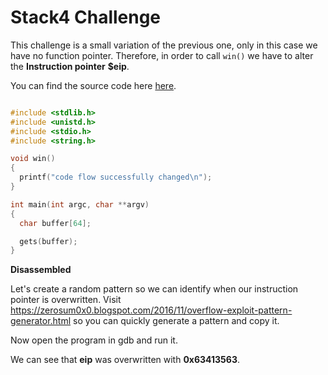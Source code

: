 # Stack4 Challenge

This challenge is a small variation of the previous one, only in this case we have no function pointer. Therefore, in order to call `win()` we have to alter the **Instruction pointer** **$eip**.

You can find the source code here <a href="https://exploit-exercises.lains.space/protostar/stack4/">here</a>.

```c

#include <stdlib.h>
#include <unistd.h>
#include <stdio.h>
#include <string.h>

void win()
{
  printf("code flow successfully changed\n");
}

int main(int argc, char **argv)
{
  char buffer[64];

  gets(buffer);
}
```

**Disassembled**

<!-- disas -->

Let's create a random pattern so we can identify when our instruction pointer is overwritten. Visit https://zerosum0x0.blogspot.com/2016/11/overflow-exploit-pattern-generator.html so you can quickly generate a pattern and copy it.

Now open the program in gdb and run it.

<!-- input pattern -->

We can see that **eip** was overwritten with **0x63413563**.

